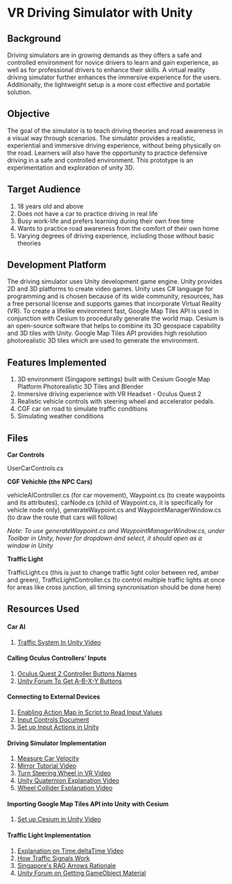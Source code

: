 # VR Driving Simulator with Unity
## Background
Driving simulators are in growing demands as they offers a safe and controlled environment for novice drivers to learn and gain experience, as well as for professional drivers to enhance their skills. A virtual reality driving simulator further enhances the immersive experience for the users. Additionally, the lightweight setup is  a more cost effective and portable solution.

## Objective
The goal of the simulator is to teach driving theories and road awareness in a visual way through scenarios. The simulator provides a realistic, experiential and immersive driving experience, without being physically on the road. Learners will also have the opportunity to practice defensive driving in a safe and controlled environment. This prototype is an experimentation and exploration of unity 3D.

## Target Audience
1. 18 years old and above
2. Does not have a car to practice driving in real life
3. Busy work-life and prefers learning during their own free time
4. Wants to practice road awareness from the comfort of their own home 
5. Varying degrees of driving experience, including those without basic theories

##  Development Platform
The driving simulator uses Unity development game engine. Unity provides 2D and 3D platforms to create video games. Unity uses C# language for programming and is chosen because of its wide community, resources, has a free personal license and supports games that incorporate Virtual Reality (VR). 
To create a lifelike environment fast, Google Map Tiles API is used in conjunction with Cesium to procedurally generate the world map. Cesium is an open-source software that helps to combine its 3D geospace capability and 3D tiles with Unity. Google Map Tiles API provides high resolution photorealistic 3D tiles which are used to generate the environment. 

##  Features Implemented
1. 3D environment (Singapore settings) built with Cesium Google Map Platform Photorealistic 3D Tiles and Blender
2. Immersive driving experience with VR Headset - Oculus Quest 2
3. Realistic vehicle controls with steering wheel and accelerator pedals. 
4. CGF car on road to simulate traffic conditions
5. Simulating weather conditions 

## Files
**Car Controls** 

UserCarControls.cs

**CGF Vehichle (the NPC Cars)**

vehicleAIController.cs (for car movement), Waypoint.cs (to create waypoints and its attributes), carNode.cs (child of Waypoint.cs, it is specifically for vehicle node only), generateWaypoint.cs and WaypointManagerWindow.cs (to draw the route that cars will follow) 

*Note: To use generateWaypoint.cs and WaypointManagerWindow.cs, under Toolbar in Unity, hover for dropdown and select, it should open as a window in Unity*

**Traffic Light**

TrafficLight.cs (this is just to change traffic light color between red, amber and green), TrafficLightController.cs (to control multiple traffic lights at once for areas like cross junction, all timing syncronisation should be done here)


## Resources Used 
#### Car AI
1. [Traffic System In Unity Video](https://www.youtube.com/watch?v=MXCZ-n5VyJc)
   
#### Calling Oculus Controllers’ Inputs
1. [Oculus Quest 2 Controller Buttons Names](https://www.youtube.com/watch?v=OhZlCqHOosw)
2. [Unity Forum To Get A-B-X-Y Buttons](https://forum.unity.com/threads/oculus-quest-how-to-detect-a-b-x-y-button-presses.1108232/)
   
#### Connecting to External Devices
1. [Enabling Action Map in Script to Read Input Values](https://stackoverflow.com/questions/69193146/unity-new-input-system-returning-0-or-not-working)
2. [Input Controls Document](https://docs.unity3d.com/Packages/com.unity.inputsystem@1.0/manual/Controls.html)
3. [Set up Input Actions in Unity](https://www.youtube.com/watch?v=Yjee_e4fICc)

#### Driving Simulator Implementation
1. [Measure Car Velocity](https://forum.unity.com/threads/measuring-car-speed.531772/)
2. [Mirror Tutorial Video](https://www.youtube.com/watch?v=txF4t1qynyk)
3. [Turn Steering Wheel in VR Video](https://www.youtube.com/watch?v=w1f1Q8vDr_g)
4. [Unity Quaternion Explanation Video](https://www.youtube.com/watch?v=RQHG_Tv9vzA)
5. [Wheel Collider Explanation Video](https://www.youtube.com/watch?v=c-yhZwXSx_c)
   
#### Importing Google Map Tiles API into Unity with Cesium
1. [Set up Cesium in Unity Video](https://www.youtube.com/watch?v=lLw5hCqSv5Y)

#### Traffic Light Implementation
1. [Explanation on Time.deltaTime Video](https://www.youtube.com/watch?v=8pYq15Lh0x4)
2. [How Traffic Signals Work](https://www.youtube.com/watch?v=DP62ogEZgkI)
3. [Singapore's RAG Arrows Rationale](https://www.youtube.com/watch?v=w8j3XGaxkrA)
4. [Unity Forum on Getting GameObject Material](https://discussions.unity.com/t/how-can-i-assign-materials-using-c-code/2205/4)
